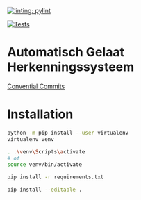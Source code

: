 
[![linting: pylint](https://img.shields.io/badge/linting-pylint-green)](https://github.com/qsd-ag-systeem/ag)

[![Tests](https://github.com/qsd-ag-systeem/ag/actions/workflows/tests.yml/badge.svg)](https://github.com/qsd-ag-systeem/ag/actions/workflows/tests.yml)

# Automatisch Gelaat Herkenningssysteem

[Convential Commits](https://www.conventionalcommits.org/en/v1.0.0/)

# Installation

```bash
python -m pip install --user virtualenv
virtualenv venv

. .\venv\Scripts\activate
# of
source venv/bin/activate

pip install -r requirements.txt

pip install --editable .
```
